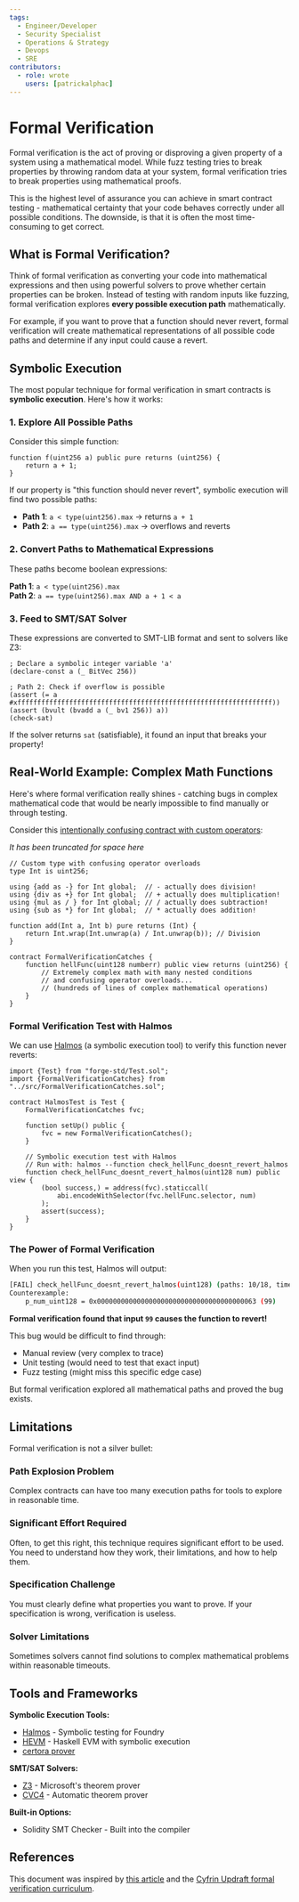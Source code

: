 ```yaml
---
tags:
  - Engineer/Developer
  - Security Specialist
  - Operations & Strategy
  - Devops
  - SRE
contributors:
  - role: wrote
    users: [patrickalphac]
---
```


# Formal Verification

Formal verification is the act of proving or disproving a given property of a system using a mathematical model. While fuzz testing tries to break properties by throwing random data at your system, formal verification tries to break properties using mathematical proofs.

This is the highest level of assurance you can achieve in smart contract testing - mathematical certainty that your code behaves correctly under all possible conditions. The downside, is that it is often the most time-consuming to get correct.

## What is Formal Verification?

Think of formal verification as converting your code into mathematical expressions and then using powerful solvers to prove whether certain properties can be broken. Instead of testing with random inputs like fuzzing, formal verification explores **every possible execution path** mathematically.

For example, if you want to prove that a function should never revert, formal verification will create mathematical representations of all possible code paths and determine if any input could cause a revert.

## Symbolic Execution

The most popular technique for formal verification in smart contracts is **symbolic execution**. Here's how it works:

### 1. Explore All Possible Paths

Consider this simple function:

```solidity
function f(uint256 a) public pure returns (uint256) {
    return a + 1;
}
```

If our property is "this function should never revert", symbolic execution will find two possible paths:

- **Path 1**: `a < type(uint256).max` → returns `a + 1`
- **Path 2**: `a == type(uint256).max` → overflows and reverts

### 2. Convert Paths to Mathematical Expressions

These paths become boolean expressions:

**Path 1**: `a < type(uint256).max`  
**Path 2**: `a == type(uint256).max AND a + 1 < a`

### 3. Feed to SMT/SAT Solver

These expressions are converted to SMT-LIB format and sent to solvers like Z3:

```smtlib
; Declare a symbolic integer variable 'a'
(declare-const a (_ BitVec 256))

; Path 2: Check if overflow is possible
(assert (= a #xffffffffffffffffffffffffffffffffffffffffffffffffffffffffffffffff))
(assert (bvult (bvadd a (_ bv1 256)) a))
(check-sat)
```

If the solver returns `sat` (satisfiable), it found an input that breaks your property!

## Real-World Example: Complex Math Functions

Here's where formal verification really shines - catching bugs in complex mathematical code that would be nearly impossible to find manually or through testing.

Consider this [intentionally confusing contract with custom operators](https://github.com/Cyfrin/sc-exploits-minimized/blob/main/src/invariant-break/FormalVerificationCatches.sol):

*It has been truncated for space here*

```solidity
// Custom type with confusing operator overloads
type Int is uint256;

using {add as -} for Int global;  // - actually does division!
using {div as +} for Int global;  // + actually does multiplication!
using {mul as / } for Int global; // / actually does subtraction!
using {sub as *} for Int global;  // * actually does addition!

function add(Int a, Int b) pure returns (Int) {
    return Int.wrap(Int.unwrap(a) / Int.unwrap(b)); // Division
}

contract FormalVerificationCatches {
    function hellFunc(uint128 numberr) public view returns (uint256) {
        // Extremely complex math with many nested conditions
        // and confusing operator overloads...
        // (hundreds of lines of complex mathematical operations)
    }
}
```

### Formal Verification Test with Halmos

We can use [Halmos](https://github.com/a16z/halmos) (a symbolic execution tool) to verify this function never reverts:

```solidity
import {Test} from "forge-std/Test.sol";
import {FormalVerificationCatches} from "../src/FormalVerificationCatches.sol";

contract HalmosTest is Test {
    FormalVerificationCatches fvc;

    function setUp() public {
        fvc = new FormalVerificationCatches();
    }

    // Symbolic execution test with Halmos
    // Run with: halmos --function check_hellFunc_doesnt_revert_halmos
    function check_hellFunc_doesnt_revert_halmos(uint128 num) public view {
        (bool success,) = address(fvc).staticcall(
            abi.encodeWithSelector(fvc.hellFunc.selector, num)
        );
        assert(success);
    }
}
```

### The Power of Formal Verification

When you run this test, Halmos will output:

```bash
[FAIL] check_hellFunc_doesnt_revert_halmos(uint128) (paths: 10/18, time: 3.05s)
Counterexample:
    p_num_uint128 = 0x0000000000000000000000000000000000000063 (99)
```

**Formal verification found that input `99` causes the function to revert!**

This bug would be difficult to find through:
- Manual review (very complex to trace)
- Unit testing (would need to test that exact input)
- Fuzz testing (might miss this specific edge case)

But formal verification explored all mathematical paths and proved the bug exists.

## Limitations

Formal verification is not a silver bullet:

### Path Explosion Problem
Complex contracts can have too many execution paths for tools to explore in reasonable time.

### Significant Effort Required
Often, to get this right, this technique requires significant effort to be used. You need to understand how they work, their limitations, and how to help them.

### Specification Challenge
You must clearly define what properties you want to prove. If your specification is wrong, verification is useless.

### Solver Limitations
Sometimes solvers cannot find solutions to complex mathematical problems within reasonable timeouts.

## Tools and Frameworks

**Symbolic Execution Tools:**
- [Halmos](https://github.com/a16z/halmos) - Symbolic testing for Foundry
- [HEVM](https://github.com/ethereum/hevm) - Haskell EVM with symbolic execution
- [certora prover](https://github.com/Certora/CertoraProver)

**SMT/SAT Solvers:**
- [Z3](https://github.com/Z3Prover/z3) - Microsoft's theorem prover
- [CVC4](https://cvc4.github.io/) - Automatic theorem prover

**Built-in Options:**
- Solidity SMT Checker - Built into the compiler

## References

This document was inspired by [this article](https://patrickalphac.medium.com/formal-verification-symbolic-execution-the-security-silver-bullet-38e0ac9072eb) and the [Cyfrin Updraft formal verification curriculum](https://updraft.cyfrin.io/courses/formal-verification).